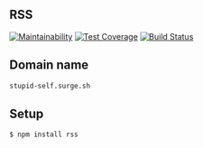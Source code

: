 ## RSS

[![Maintainability](https://api.codeclimate.com/v1/badges/3c8f9b6e21043415b554/maintainability)](https://codeclimate.com/github/morphizm/frontend-project-lvl3/maintainability)
[![Test Coverage](https://api.codeclimate.com/v1/badges/3c8f9b6e21043415b554/test_coverage)](https://codeclimate.com/github/morphizm/frontend-project-lvl3/test_coverage)
[![Build Status](https://travis-ci.org/morphizm/frontend-project-lvl3.svg?branch=master)](https://travis-ci.org/morphizm/frontend-project-lvl3)

## Domain name
```sh
stupid-self.surge.sh
```

## Setup 

```sh
$ npm install rss
```
